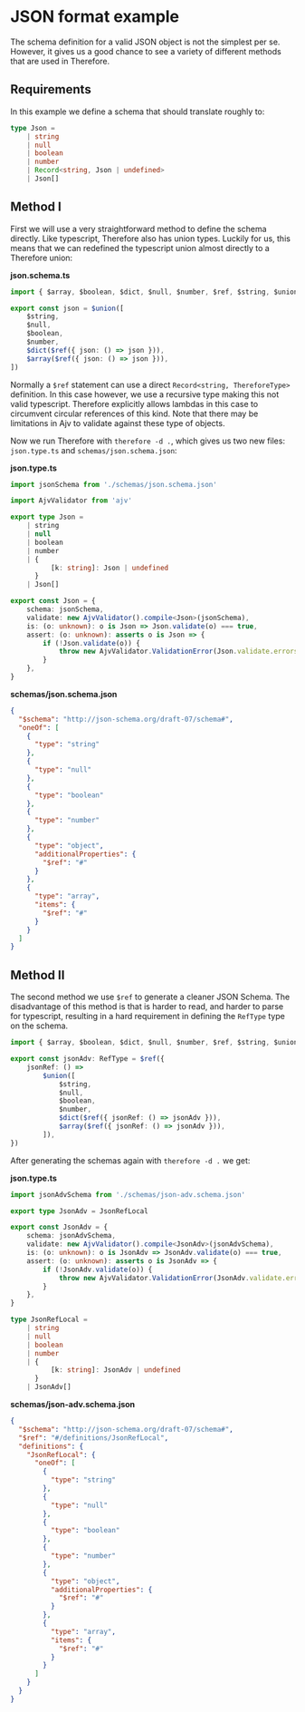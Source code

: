 # JSON format example
The schema definition for a valid JSON object is not the simplest per se. However, it gives us a good chance
to see a variety of different methods that are used in Therefore.

## Requirements
In this example we define a schema that should translate roughly to:

```ts
type Json =
    | string
    | null
    | boolean
    | number
    | Record<string, Json | undefined>
    | Json[]
```

## Method I
First we will use a very straightforward method to define the schema directly. Like typescript, Therefore also has union types.
Luckily for us, this means that we can redefined the typescript union almost directly to a Therefore union:

**json.schema.ts**
```ts
import { $array, $boolean, $dict, $null, $number, $ref, $string, $union } from '@zefiros-software/therefore'

export const json = $union([
    $string,
    $null,
    $boolean,
    $number,
    $dict($ref({ json: () => json })),
    $array($ref({ json: () => json })),
])
```

Normally a `$ref` statement can use a direct `Record<string, ThereforeType>` definition. In this case however, we use a recursive type 
making this not valid typescript. Therefore explicitly allows lambdas in this case to circumvent circular references of this kind. Note
that there may be limitations in Ajv to validate against these type of objects.

Now we run Therefore with `therefore -d .`, which gives us two new files: `json.type.ts` and `schemas/json.schema.json`:

**json.type.ts**
```ts
import jsonSchema from './schemas/json.schema.json'

import AjvValidator from 'ajv'

export type Json =
    | string
    | null
    | boolean
    | number
    | {
          [k: string]: Json | undefined
      }
    | Json[]

export const Json = {
    schema: jsonSchema,
    validate: new AjvValidator().compile<Json>(jsonSchema),
    is: (o: unknown): o is Json => Json.validate(o) === true,
    assert: (o: unknown): asserts o is Json => {
        if (!Json.validate(o)) {
            throw new AjvValidator.ValidationError(Json.validate.errors ?? [])
        }
    },
}
```

**schemas/json.schema.json**
```json
{
  "$schema": "http://json-schema.org/draft-07/schema#",
  "oneOf": [
    {
      "type": "string"
    },
    {
      "type": "null"
    },
    {
      "type": "boolean"
    },
    {
      "type": "number"
    },
    {
      "type": "object",
      "additionalProperties": {
        "$ref": "#"
      }
    },
    {
      "type": "array",
      "items": {
        "$ref": "#"
      }
    }
  ]
}

```

## Method II
The second method we use `$ref` to generate a cleaner JSON Schema. The disadvantage of this method is that
is harder to read, and harder to parse for typescript, resulting in a hard requirement in defining the `RefType`
type on the schema.

```ts
import { $array, $boolean, $dict, $null, $number, $ref, $string, $union, RefType } from '@zefiros-software/therefore'

export const jsonAdv: RefType = $ref({
    jsonRef: () =>
        $union([
            $string,
            $null,
            $boolean,
            $number,
            $dict($ref({ jsonRef: () => jsonAdv })),
            $array($ref({ jsonRef: () => jsonAdv })),
        ]),
})
```

After generating the schemas again with `therefore -d .` we get:

**json.type.ts**
```ts
import jsonAdvSchema from './schemas/json-adv.schema.json'

export type JsonAdv = JsonRefLocal

export const JsonAdv = {
    schema: jsonAdvSchema,
    validate: new AjvValidator().compile<JsonAdv>(jsonAdvSchema),
    is: (o: unknown): o is JsonAdv => JsonAdv.validate(o) === true,
    assert: (o: unknown): asserts o is JsonAdv => {
        if (!JsonAdv.validate(o)) {
            throw new AjvValidator.ValidationError(JsonAdv.validate.errors ?? [])
        }
    },
}

type JsonRefLocal =
    | string
    | null
    | boolean
    | number
    | {
          [k: string]: JsonAdv | undefined
      }
    | JsonAdv[]
```

**schemas/json-adv.schema.json**
```json
{
  "$schema": "http://json-schema.org/draft-07/schema#",
  "$ref": "#/definitions/JsonRefLocal",
  "definitions": {
    "JsonRefLocal": {
      "oneOf": [
        {
          "type": "string"
        },
        {
          "type": "null"
        },
        {
          "type": "boolean"
        },
        {
          "type": "number"
        },
        {
          "type": "object",
          "additionalProperties": {
            "$ref": "#"
          }
        },
        {
          "type": "array",
          "items": {
            "$ref": "#"
          }
        }
      ]
    }
  }
}

```